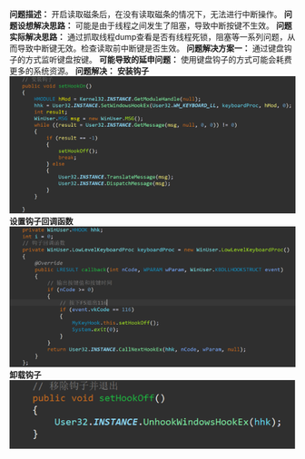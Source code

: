 **问题描述：**
开启读取磁条后，在没有读取磁条的情况下，无法进行中断操作。
**问题设想解决思路：**
可能是由于线程之间发生了阻塞，导致中断按键不生效。
**问题实际解决思路：**
通过抓取线程dump查看是否有线程死锁，阻塞等一系列问题，从而导致中断键无效。检查读取前中断键是否生效。
**问题解决方案一：**
通过键盘钩子的方式监听键盘按键。
**可能导致的延申问题：**
使用键盘钩子的方式可能会耗费更多的系统资源。
**问题解决：**
**安装钩子**
![enter image description here](../images/待评审文档/稠州银行—外设读取磁条时无法中断/1.png)
**设置钩子回调函数**
![enter image description here](../images/待评审文档/稠州银行—外设读取磁条时无法中断/2.png)
**卸载钩子**
![enter image description here](../images/待评审文档/稠州银行—外设读取磁条时无法中断/3.png)